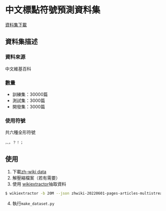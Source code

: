 # 中文標點符號預測資料集
<!-- ZH-Wiki Punctuation Restore Dataset -->
[資料集下載](https://github.com/p208p2002/ZH-Wiki-Punctuation-Restore-Dataset/releases/)
## 資料集描述
### 資料來源
中文維基百科

### 數量
- 訓練集：30000篇
- 測試集：3000篇
- 開發集：3000篇

### 使用符號
共六種全形符號
```
，、。？！；
```

## 使用
1. 下載[zh-wiki data](https://dumps.wikimedia.org/zhwiki)
2. 解壓縮檔案（若有需要）
3. 使用 [wikiextractor](https://github.com/attardi/wikiextractor)抽取資料
```bash
$ wikiextractor -b 20M --json zhwiki-20220601-pages-articles-multistream.xml
```
4. 執行`make_dataset.py`
